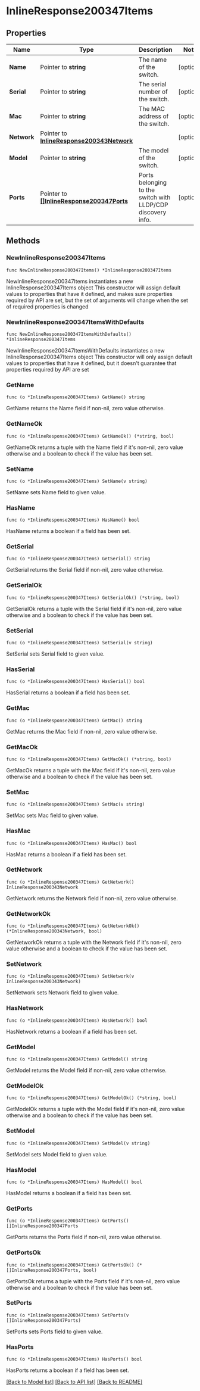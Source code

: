 # InlineResponse200347Items

## Properties

Name | Type | Description | Notes
------------ | ------------- | ------------- | -------------
**Name** | Pointer to **string** | The name of the switch. | [optional] 
**Serial** | Pointer to **string** | The serial number of the switch. | [optional] 
**Mac** | Pointer to **string** | The MAC address of the switch. | [optional] 
**Network** | Pointer to [**InlineResponse200343Network**](InlineResponse200343Network.md) |  | [optional] 
**Model** | Pointer to **string** | The model of the switch. | [optional] 
**Ports** | Pointer to [**[]InlineResponse200347Ports**](InlineResponse200347Ports.md) | Ports belonging to the switch with LLDP/CDP discovery info. | [optional] 

## Methods

### NewInlineResponse200347Items

`func NewInlineResponse200347Items() *InlineResponse200347Items`

NewInlineResponse200347Items instantiates a new InlineResponse200347Items object
This constructor will assign default values to properties that have it defined,
and makes sure properties required by API are set, but the set of arguments
will change when the set of required properties is changed

### NewInlineResponse200347ItemsWithDefaults

`func NewInlineResponse200347ItemsWithDefaults() *InlineResponse200347Items`

NewInlineResponse200347ItemsWithDefaults instantiates a new InlineResponse200347Items object
This constructor will only assign default values to properties that have it defined,
but it doesn't guarantee that properties required by API are set

### GetName

`func (o *InlineResponse200347Items) GetName() string`

GetName returns the Name field if non-nil, zero value otherwise.

### GetNameOk

`func (o *InlineResponse200347Items) GetNameOk() (*string, bool)`

GetNameOk returns a tuple with the Name field if it's non-nil, zero value otherwise
and a boolean to check if the value has been set.

### SetName

`func (o *InlineResponse200347Items) SetName(v string)`

SetName sets Name field to given value.

### HasName

`func (o *InlineResponse200347Items) HasName() bool`

HasName returns a boolean if a field has been set.

### GetSerial

`func (o *InlineResponse200347Items) GetSerial() string`

GetSerial returns the Serial field if non-nil, zero value otherwise.

### GetSerialOk

`func (o *InlineResponse200347Items) GetSerialOk() (*string, bool)`

GetSerialOk returns a tuple with the Serial field if it's non-nil, zero value otherwise
and a boolean to check if the value has been set.

### SetSerial

`func (o *InlineResponse200347Items) SetSerial(v string)`

SetSerial sets Serial field to given value.

### HasSerial

`func (o *InlineResponse200347Items) HasSerial() bool`

HasSerial returns a boolean if a field has been set.

### GetMac

`func (o *InlineResponse200347Items) GetMac() string`

GetMac returns the Mac field if non-nil, zero value otherwise.

### GetMacOk

`func (o *InlineResponse200347Items) GetMacOk() (*string, bool)`

GetMacOk returns a tuple with the Mac field if it's non-nil, zero value otherwise
and a boolean to check if the value has been set.

### SetMac

`func (o *InlineResponse200347Items) SetMac(v string)`

SetMac sets Mac field to given value.

### HasMac

`func (o *InlineResponse200347Items) HasMac() bool`

HasMac returns a boolean if a field has been set.

### GetNetwork

`func (o *InlineResponse200347Items) GetNetwork() InlineResponse200343Network`

GetNetwork returns the Network field if non-nil, zero value otherwise.

### GetNetworkOk

`func (o *InlineResponse200347Items) GetNetworkOk() (*InlineResponse200343Network, bool)`

GetNetworkOk returns a tuple with the Network field if it's non-nil, zero value otherwise
and a boolean to check if the value has been set.

### SetNetwork

`func (o *InlineResponse200347Items) SetNetwork(v InlineResponse200343Network)`

SetNetwork sets Network field to given value.

### HasNetwork

`func (o *InlineResponse200347Items) HasNetwork() bool`

HasNetwork returns a boolean if a field has been set.

### GetModel

`func (o *InlineResponse200347Items) GetModel() string`

GetModel returns the Model field if non-nil, zero value otherwise.

### GetModelOk

`func (o *InlineResponse200347Items) GetModelOk() (*string, bool)`

GetModelOk returns a tuple with the Model field if it's non-nil, zero value otherwise
and a boolean to check if the value has been set.

### SetModel

`func (o *InlineResponse200347Items) SetModel(v string)`

SetModel sets Model field to given value.

### HasModel

`func (o *InlineResponse200347Items) HasModel() bool`

HasModel returns a boolean if a field has been set.

### GetPorts

`func (o *InlineResponse200347Items) GetPorts() []InlineResponse200347Ports`

GetPorts returns the Ports field if non-nil, zero value otherwise.

### GetPortsOk

`func (o *InlineResponse200347Items) GetPortsOk() (*[]InlineResponse200347Ports, bool)`

GetPortsOk returns a tuple with the Ports field if it's non-nil, zero value otherwise
and a boolean to check if the value has been set.

### SetPorts

`func (o *InlineResponse200347Items) SetPorts(v []InlineResponse200347Ports)`

SetPorts sets Ports field to given value.

### HasPorts

`func (o *InlineResponse200347Items) HasPorts() bool`

HasPorts returns a boolean if a field has been set.


[[Back to Model list]](../README.md#documentation-for-models) [[Back to API list]](../README.md#documentation-for-api-endpoints) [[Back to README]](../README.md)



